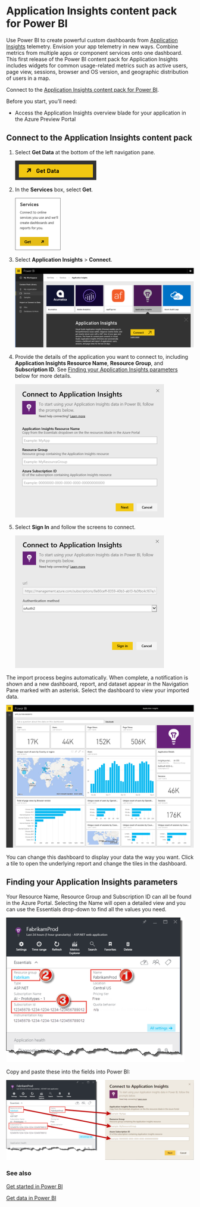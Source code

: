 <properties
   pageTitle="Application Insights content pack for Power BI"
   description="Application Insights content pack for Power BI"
   services="powerbi"
   documentationCenter=""
   authors="maggiesMSFT"
   manager="mblythe"
   editor=""
   tags=""/>

<tags
   ms.service="powerbi"
   ms.devlang="NA"
   ms.topic="article"
   ms.tgt_pltfrm="NA"
   ms.workload="powerbi"
   ms.date="11/02/2015"
   ms.author="maggies"/>
# Application Insights content pack for Power BI

Use Power BI to create powerful custom dashboards from [Application Insights](https://azure.microsoft.com/documentation/articles/app-insights-overview/) telemetry. Envision your app telemetry in new ways. Combine metrics from multiple apps or component services onto one dashboard. This first release of the Power BI content pack for Application Insights includes widgets for common usage-related metrics such as active users, page view, sessions, browser and OS version, and geographic distribution of users in a map.

Connect to the [Application Insights content pack for Power BI](https://app.powerbi.com/getdata/services/application-insights).

Before you start, you’ll need:

-   Access the Application Insights overview blade for your application in the Azure Preview Portal

## Connect to the Application Insights content pack

1. Select **Get Data** at the bottom of the left navigation pane.

    ![Get Data button](media/powerbi-content-pack-application-insights/PBI_GetData.png)

2. In the **Services** box, select **Get**.

    ![Get Services button](media/powerbi-content-pack-application-insights/PBI_GetServices.png) 

3. Select **Application Insights** > **Connect**.

    ![Application Insights content pack](media/powerbi-content-pack-application-insights/PBI_ContPkAppInsightConnect.png)

4. Provide the details of the application you want to connect to, including **Application Insights Resource Name**, **Resource Group**, and **Subscription ID**. See [Finding your Application Insights parameters](#FindingAppInsightsParams) below for more details.

    ![Application Insights connection dialog box](media/powerbi-content-pack-application-insights/PBI_ContPkAppInsitConnectnDialog.png)    

5. Select **Sign In** and follow the screens to connect.

    ![Application Insights connection sign-in](media/powerbi-content-pack-application-insights/PBI_ContPkAppInsitConnectn2.png)

The import process begins automatically. When complete, a notification is shown and a new dashboard, report, and dataset  appear in the Navigation Pane marked with an asterisk. Select the dashboard to view your imported data.

![Application Insights dashboard](media/powerbi-content-pack-application-insights/PBI_ContPkAppInsitDash.png)

You can change this dashboard to display your data the way you want. Click a tile to open the underlying report and change the tiles in the dashboard.

## Finding your Application Insights parameters
<a name="FindingAppInsightsParams"></a>

Your Resource Name, Resource Group and Subscription ID can all be found in the Azure Portal. Selecting the Name will open a detailed view and you can use the Essentials drop-down to find all the values you need.

![Application Insights parameters](media/powerbi-content-pack-application-insights/PBI_ContPkAppInsitParams.png)

Copy and paste these into the fields into Power BI:

![Application Insights parameters](media/powerbi-content-pack-application-insights/PBI_ContPkAppInsitParam2.png)

### See also

[Get started in Power BI](powerbi-service-get-started.md)

﻿[Get data in Power BI](powerbi-service-get-data.md)

﻿
